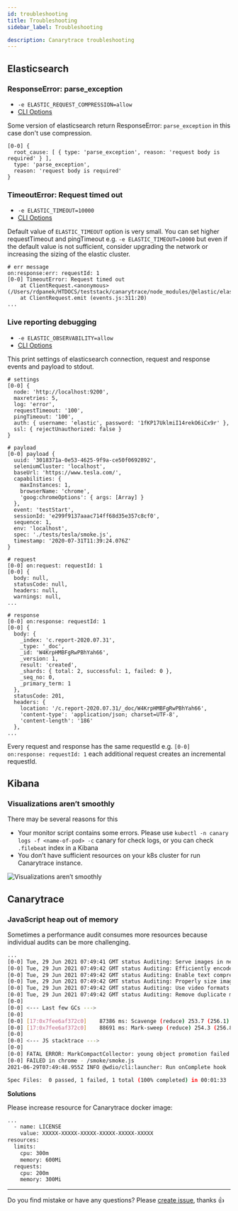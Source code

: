 ```yaml
---
id: troubleshooting
title: Troubleshooting
sidebar_label: Troubleshooting

description: Canarytrace troubleshooting
---
```



## Elasticsearch

### ResponseError: parse_exception

- `-e ELASTIC_REQUEST_COMPRESSION=allow`
- [CLI Options](/docs/guides/cli) 

Some version of elasticsearch return ResponseError: `parse_exception` in this case don't use compression.
```
[0-0] {
  root_cause: [ { type: 'parse_exception', reason: 'request body is required' } ],
  type: 'parse_exception',
  reason: 'request body is required'
}
```

### TimeoutError: Request timed out
- `-e ELASTIC_TIMEOUT=10000`
- [CLI Options](/docs/guides/cli) 

Default value of `ELASTIC_TIMEOUT` option is very small. You can set higher requestTimeout and pingTimeout e.g. `-e ELASTIC_TIMEOUT=10000` but even if the default value is not sufficient, consider upgrading the network or increasing the sizing of the elastic cluster.

```
# err message
on:response:err: requestId: 1
[0-0] TimeoutError: Request timed out
    at ClientRequest.<anonymous> (/Users/rdpanek/HTDOCS/teststack/canarytrace/node_modules/@elastic/elasticsearch/lib/Connection.js:89:18)
    at ClientRequest.emit (events.js:311:20)
...
```

### Live reporting debugging
- `-e ELASTIC_OBSERVABILITY=allow`
- [CLI Options](/docs/guides/cli) 

This print settings of elasticsearch connection, request and response events and payload to stdout.

```
# settings
[0-0] {
  node: 'http://localhost:9200',
  maxretries: 5,
  log: 'error',
  requestTimeout: '100',
  pingTimeout: '100',
  auth: { username: 'elastic', password: '1fKP17UklmiI14rekO6iCx9r' },
  ssl: { rejectUnauthorized: false }
}

# payload
[0-0] payload {
  uuid: '3018371a-0e53-4625-9f9a-ce50f0692892',
  seleniumCluster: 'localhost',
  baseUrl: 'https://www.tesla.com/',
  capabilities: {
    maxInstances: 1,
    browserName: 'chrome',
    'goog:chromeOptions': { args: [Array] }
  },
  event: 'testStart',
  sessionId: 'e299f9137aaac714ff68d35e357c8cf0',
  sequence: 1,
  env: 'localhost',
  spec: './tests/tesla/smoke.js',
  timestamp: '2020-07-31T11:39:24.076Z'
}

# request
[0-0] on:request: requestId: 1
[0-0] {
  body: null,
  statusCode: null,
  headers: null,
  warnings: null,
...

# response
[0-0] on:response: requestId: 1
[0-0] {
  body: {
    _index: 'c.report-2020.07.31',
    _type: '_doc',
    _id: 'W4KrpHMBFgRwPBhYah66',
    _version: 1,
    result: 'created',
    _shards: { total: 2, successful: 1, failed: 0 },
    _seq_no: 0,
    _primary_term: 1
  },
  statusCode: 201,
  headers: {
    location: '/c.report-2020.07.31/_doc/W4KrpHMBFgRwPBhYah66',
    'content-type': 'application/json; charset=UTF-8',
    'content-length': '186'
  },
...
```

Every request and response has the same requestId e.g. `[0-0] on:response: requestId: 1` each additional request creates an incremental requestId.


## Kibana

### Visualizations aren’t smoothly

There may be several reasons for this
- Your monitor script contains some errors. Please use `kubectl -n canary logs -f <name-of-pod> -c` canary for check logs, or you can check `.filebeat` index in a Kibana
- You don’t have sufficient resources on your k8s cluster for run Canarytrace instance.

![Visualizations aren’t smoothly](../../static/docs-img/kibana-visu-arent-smoothly.png)

## Canarytrace

### JavaScript heap out of memory

Sometimes a performance audit consumes more resources because individual audits can be more challenging.

```bash title="Canarytrace log from docker container"
...
[0-0] Tue, 29 Jun 2021 07:49:41 GMT status Auditing: Serve images in next-gen formats
[0-0] Tue, 29 Jun 2021 07:49:42 GMT status Auditing: Efficiently encode images
[0-0] Tue, 29 Jun 2021 07:49:42 GMT status Auditing: Enable text compression
[0-0] Tue, 29 Jun 2021 07:49:42 GMT status Auditing: Properly size images
[0-0] Tue, 29 Jun 2021 07:49:42 GMT status Auditing: Use video formats for animated content
[0-0] Tue, 29 Jun 2021 07:49:42 GMT status Auditing: Remove duplicate modules in JavaScript bundles
[0-0] 
[0-0] <--- Last few GCs --->
[0-0] 
[0-0] [17:0x7fee6af372c0]    87386 ms: Scavenge (reduce) 253.7 (256.1) -> 253.6 (257.8) MB, 90.5 / 0.0 ms  (average mu = 0.752, current mu = 0.603) allocation failure 
[0-0] [17:0x7fee6af372c0]    88691 ms: Mark-sweep (reduce) 254.3 (256.8) -> 253.8 (258.4) MB, 1301.8 / 0.0 ms  (+ 0.0 ms in 28 steps since start of marking, biggest step 0.0 ms, walltime since start of marking 1402 ms) (average mu = 0.551, current mu = 0.224) a
[0-0] 
[0-0] <--- JS stacktrace --->
[0-0] 
[0-0] FATAL ERROR: MarkCompactCollector: young object promotion failed Allocation failed - JavaScript heap out of memory
[0-0] FAILED in chrome - /smoke/smoke.js
2021-06-29T07:49:48.955Z INFO @wdio/cli:launcher: Run onComplete hook

Spec Files:	 0 passed, 1 failed, 1 total (100% completed) in 00:01:33 
```

**Solutions**

Please increase resource for Canarytrace docker image:

```bash title="CronJob with Canarytrace docker image" {7}
...
  - name: LICENSE
    value: XXXXX-XXXXX-XXXXX-XXXXX-XXXXX-XXXXX
resources:
  limits:
    cpu: 300m
    memory: 600Mi
  requests:
    cpu: 200m
    memory: 300Mi
```

---

Do you find mistake or have any questions? Please [create issue](https://github.com/canarytrace/documentation/issues/new/choose), thanks 👍